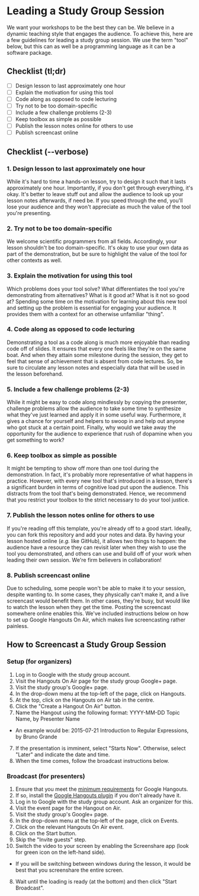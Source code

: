 # Leading a Study Group Session

We want your workshops to be the best they can be. We believe in a dynamic teaching style 
that engages the audience. To achieve this, here are a few guidelines for leading a study 
group session. We use the term "tool" below, but this can as well be a programming language
as it can be a software package. 

## Checklist (tl;dr)

* [ ] Design lesson to last approximately one hour
* [ ] Explain the motivation for using this tool
* [ ] Code along as opposed to code lecturing
* [ ] Try not to be too domain-specific
* [ ] Include a few challenge problems (2-3)
* [ ] Keep toolbox as simple as possible
* [ ] Publish the lesson notes online for others to use
* [ ] Publish screencast online

## Checklist (--verbose)

### 1. Design lesson to last approximately one hour

While it's hard to time a hands-on lesson, try to design it such that it lasts 
approximately one hour. Importantly, if you don't get through everything, it's
okay. It's better to leave stuff out and allow the audience to look up your
lesson notes afterwards, if need be. If you speed through the end, you'll lose
your audience and they won't appreciate as much the value of the tool you're 
presenting. 

### 2. Try not to be too domain-specific

We welcome scientific programmers from all fields. Accordingly, your lesson shouldn't
be too domain-specific. It's okay to use your own data as part of the demonstration, 
but be sure to highlight the value of the tool for other contexts as well. 

### 3. Explain the motivation for using this tool

Which problems does your tool solve? What differentiates the tool you're demonstrating
from alternatives? What is it good at? What is it not so good at? Spending some time
on the motivation for learning about this new tool and setting up the problem is
essential for engaging your audience. It provides them with a context for an otherwise
unfamiliar "thing". 

### 4. Code along as opposed to code lecturing

Demonstrating a tool as a code along is much more enjoyable than reading code off of 
slides. It ensures that every one feels like they're on the same boat. And when they
attain some milestone during the session, they get to feel that sense of achievement
that is absent from code lectures. So, be sure to circulate any lesson notes and
especially data that will be used in the lesson beforehand. 

### 5. Include a few challenge problems (2-3)

While it might be easy to code along mindlessly by copying the presenter, challenge
problems allow the audience to take some time to synthesize what they've just learned
and apply it in some useful way. Furthermore, it gives a chance for yourself and helpers
to swoop in and help out anyone who got stuck at a certain point. Finally, why would we
take away the opportunity for the audience to experience that rush of dopamine when 
you get something to work? 

### 6. Keep toolbox as simple as possible

It might be tempting to show off more than one tool during the demonstration. In fact,
it's probably more representative of what happens in practice. However, with every new
tool that's introduced in a lesson, there's a significant burden in terms of cognitive
load put upon the audience. This distracts from the tool that's being demonstrated. 
Hence, we recommend that you restrict your toolbox to the strict necessary to do your
tool justice. 

### 7. Publish the lesson notes online for others to use

If you're reading off this template, you're already off to a good start. Ideally, you
can fork this repository and add your notes and data. By having your lesson hosted online
(_e.g._ like GitHub), it allows two things to happen: the audience have a resource they 
can revisit later when they wish to use the tool you demonstrated, and others can use and 
build off of your work when leading their own session. We're firm believers in collaboration!

### 8. Publish screencast online

Due to scheduling, some people won't be able to make it to your session, despite wanting to.
In some cases, they physically can't make it, and a live screencast would benefit them. In
other cases, they're busy, but would like to watch the lesson when they get the time. Posting
the screencast somewhere online enables this. We've included instructions below on how to set
up Google Hangouts On Air, which makes live screencasting rather painless. 

## How to Screencast a Study Group Session

### Setup (for organizers)

1. Log in to Google with the study group account. 
2. Visit the Hangouts On Air page for the study group Google+ page. 
  1. Visit the study group's Google+ page.
  2. In the drop-down menu at the top-left of the page, click on Hangouts.
  3. At the top, click on the Hangouts on Air tab in the centre. 
5. Click the "Create a Hangout On Air" button. 
6. Name the Hangout using the following format: YYYY-MM-DD Topic Name, by Presenter Name
  * An example would be: 2015-07-21 Introduction to Regular Expressions, by Bruno Grande
7. If the presentation is imminent, select "Starts Now". Otherwise, select "Later" and indicate the date and time. 
8. When the time comes, follow the broadcast instructions below. 

### Broadcast (for presenters)

1. Ensure that you meet the [minimum requirements](https://support.google.com/hangouts/answer/1216376) for Google Hangouts. 
2. If so, install the [Google Hangouts plugin](https://tools.google.com/dlpage/hangoutplugin) if you don't already have it. 
3. Log in to Google with the study group account. Ask an organizer for this.
4. Visit the event page for the Hangout on Air. 
  1. Visit the study group's Google+ page.
  2. In the drop-down menu at the top-left of the page, click on Events.
  3. Click on the relevant Hangouts On Air event. 
5. Click on the Start button. 
6. Skip the "Invite guests" step. 
7. Switch the video to your screen by enabling the Screenshare app (look for green icon on the left-hand side).
  * If you will be switching between windows during the lesson, it would be best that you screenshare the entire screen.
8. Wait until the loading is ready (at the bottom) and then click "Start Broadcast". 
